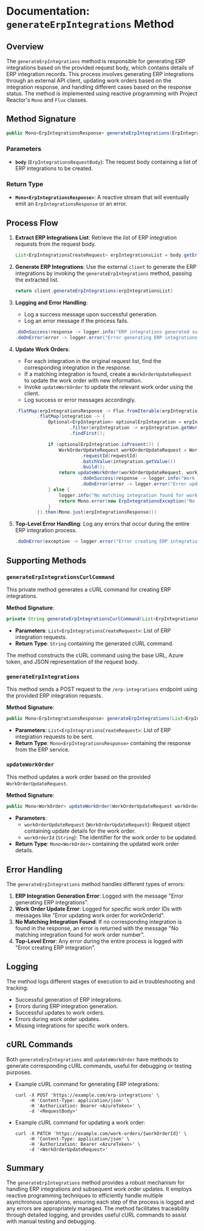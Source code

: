 # Documentation: `generateErpIntegrations` Method

## Overview
The `generateErpIntegrations` method is responsible for generating ERP integrations based on the provided request body, which contains details of ERP integration records. This process involves generating ERP integrations through an external API client, updating work orders based on the integration response, and handling different cases based on the response status. The method is implemented using reactive programming with Project Reactor's `Mono` and `Flux` classes.

## Method Signature
```java
public Mono<ErpIntegrationsResponse> generateErpIntegrations(ErpIntegrationsRequestBody body)
```

### Parameters
- **`body`** (`ErpIntegrationsRequestBody`): The request body containing a list of ERP integrations to be created.

### Return Type
- **`Mono<ErpIntegrationsResponse>`**: A reactive stream that will eventually emit an `ErpIntegrationsResponse` or an error.

## Process Flow
1. **Extract ERP Integrations List**: Retrieve the list of ERP integration requests from the request body.
   ```java
   List<ErpIntegrationsCreateRequest> erpIntegrationsList = body.getErpIntegrations();
   ```

2. **Generate ERP Integrations**: Use the external `client` to generate the ERP integrations by invoking the `generateErpIntegrations` method, passing the extracted list.
   ```java
   return client.generateErpIntegrations(erpIntegrationsList)
   ```

3. **Logging and Error Handling**:
   - Log a success message upon successful generation.
   - Log an error message if the process fails.
   ```java
   .doOnSuccess(response -> logger.info("ERP integrations generated successfully"))
   .doOnError(error -> logger.error("Error generating ERP integrations", error))
   ```

4. **Update Work Orders**:
   - For each integration in the original request list, find the corresponding integration in the response.
   - If a matching integration is found, create a `WorkOrderUpdateRequest` to update the work order with new information.
   - Invoke `updateWorkOrder` to update the relevant work order using the client.
   - Log success or error messages accordingly.
   ```java
   .flatMap(erpIntegrationsResponse -> Flux.fromIterable(erpIntegrationsList)
           .flatMap(integration -> {
               Optional<ErpIntegration> optionalErpIntegration = erpIntegrationsResponse.getErpIntegrations().stream()
                       .filter(erpIntegration -> erpIntegration.getWorkOrderId().equals(integration.getWorkOrderId()))
                       .findFirst();

               if (optionalErpIntegration.isPresent()) {
                   WorkOrderUpdateRequest workOrderUpdateRequest = WorkOrderUpdateRequest.builder()
                           .requestId(requestId)
                           .batchValue(integration.getValue())
                           .build();
                   return updateWorkOrder(workOrderUpdateRequest, workOrderId)
                           .doOnSuccess(response -> logger.info("Work order updated successfully for workOrderId: " + workOrderId))
                           .doOnError(error -> logger.error("Error updating work order for workOrderId: " + workOrderId, error));
               } else {
                   logger.info("No matching integration found for work order number: {}", integration.getOrderNumber());
                   return Mono.error(new ErpIntegrationsException("No matching integration found for work order number " + integration.getOrderNumber()));
               }
           }).then(Mono.just(erpIntegrationsResponse)))
   ```

5. **Top-Level Error Handling**: Log any errors that occur during the entire ERP integration process.
   ```java
   .doOnError(exception -> logger.error("Error creating ERP integration {}", exception.getMessage()));
   ```

## Supporting Methods

### `generateErpIntegrationsCurlCommand`
This private method generates a cURL command for creating ERP integrations.

**Method Signature**:
```java
private String generateErpIntegrationsCurlCommand(List<ErpIntegrationsCreateRequest> body)
```

- **Parameters**: `List<ErpIntegrationsCreateRequest>`: List of ERP integration requests.
- **Return Type**: `String` containing the generated cURL command.

The method constructs the cURL command using the base URL, Azure token, and JSON representation of the request body.

### `generateErpIntegrations`
This method sends a POST request to the `/erp-integrations` endpoint using the provided ERP integration requests.

**Method Signature**:
```java
public Mono<ErpIntegrationsResponse> generateErpIntegrations(List<ErpIntegrationsCreateRequest> body)
```

- **Parameters**: `List<ErpIntegrationsCreateRequest>`: List of ERP integration requests to be sent.
- **Return Type**: `Mono<ErpIntegrationsResponse>` containing the response from the ERP service.

### `updateWorkOrder`
This method updates a work order based on the provided `WorkOrderUpdateRequest`.

**Method Signature**:
```java
public Mono<WorkOrder> updateWorkOrder(WorkOrderUpdateRequest workOrderUpdateRequest, String workOrderId)
```

- **Parameters**:
  - `workOrderUpdateRequest` (`WorkOrderUpdateRequest`): Request object containing update details for the work order.
  - `workOrderId` (`String`): The identifier for the work order to be updated.
- **Return Type**: `Mono<WorkOrder>` containing the updated work order details.

## Error Handling
The `generateErpIntegrations` method handles different types of errors:
1. **ERP Integration Generation Error**: Logged with the message "Error generating ERP integrations".
2. **Work Order Update Error**: Logged for specific work order IDs with messages like "Error updating work order for workOrderId".
3. **No Matching Integration Found**: If no corresponding integration is found in the response, an error is returned with the message "No matching integration found for work order number".
4. **Top-Level Error**: Any error during the entire process is logged with "Error creating ERP integration".

## Logging
The method logs different stages of execution to aid in troubleshooting and tracking:
- Successful generation of ERP integrations.
- Errors during ERP integration generation.
- Successful updates to work orders.
- Errors during work order updates.
- Missing integrations for specific work orders.

## cURL Commands
Both `generateErpIntegrations` and `updateWorkOrder` have methods to generate corresponding cURL commands, useful for debugging or testing purposes.

- Example cURL command for generating ERP integrations:
  ```
  curl -X POST 'https://example.com/erp-integrations' \
       -H 'Content-Type: application/json' \
       -H 'Authorization: Bearer <AzureToken>' \
       -d '<RequestBody>'
  ```
- Example cURL command for updating a work order:
  ```
  curl -X PATCH 'https://example.com/work-orders/{workOrderId}' \
       -H 'Content-Type: application/json' \
       -H 'Authorization: Bearer <AzureToken>' \
       -d '<WorkOrderUpdateRequest>'
  ```

## Summary
The `generateErpIntegrations` method provides a robust mechanism for handling ERP integrations and subsequent work order updates. It employs reactive programming techniques to efficiently handle multiple asynchronous operations, ensuring each step of the process is logged and any errors are appropriately managed. The method facilitates traceability through detailed logging, and provides useful cURL commands to assist with manual testing and debugging.

